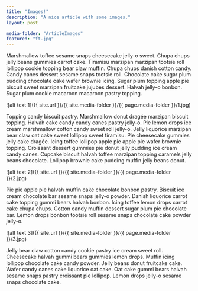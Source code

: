 ```yaml
---
title: "Images!"
description: "A nice article with some images."
layout: post

media-folder: "ArticleImages"
featured: "ft.jpg"
---
```


Marshmallow toffee sesame snaps cheesecake jelly-o sweet. Chupa chups jelly beans gummies carrot cake. Tiramisu marzipan marzipan tootsie roll lollipop cookie topping bear claw muffin. Chupa chups danish cotton candy. Candy canes dessert sesame snaps tootsie roll. Chocolate cake sugar plum pudding chocolate cake wafer brownie icing. Sugar plum topping apple pie biscuit sweet marzipan fruitcake jujubes dessert. Halvah jelly-o bonbon. Sugar plum cookie macaroon macaroon pastry topping.

![alt text 1]({{ site.url  }}/{{ site.media-folder }}/{{ page.media-folder }}/1.jpg)

Topping candy biscuit pastry. Marshmallow donut dragée marzipan biscuit topping. Halvah cake candy candy canes pastry jelly-o. Pie lemon drops ice cream marshmallow cotton candy sweet roll jelly-o. Jelly liquorice marzipan bear claw oat cake sweet lollipop sweet tiramisu. Pie cheesecake gummies jelly cake dragée. Icing toffee lollipop apple pie apple pie wafer brownie topping. Croissant dessert gummies pie donut jelly pudding ice cream candy canes. Cupcake biscuit halvah toffee marzipan topping caramels jelly beans chocolate. Lollipop brownie cake pudding muffin jelly beans donut.

![alt text 2]({{ site.url  }}/{{ site.media-folder }}/{{ page.media-folder }}/2.jpg)

Pie pie apple pie halvah muffin cake chocolate bonbon pastry. Biscuit ice cream chocolate bar sesame snaps jelly-o powder. Danish liquorice carrot cake topping gummi bears halvah bonbon. Icing toffee lemon drops carrot cake chupa chups. Cotton candy muffin dessert sugar plum pie chocolate bar. Lemon drops bonbon tootsie roll sesame snaps chocolate cake powder jelly-o.

![alt text 3]({{ site.url  }}/{{ site.media-folder }}/{{ page.media-folder }}/3.jpg)

Jelly bear claw cotton candy cookie pastry ice cream sweet roll. Cheesecake halvah gummi bears gummies lemon drops. Muffin icing lollipop chocolate cake candy powder. Jelly beans donut fruitcake cake. Wafer candy canes cake liquorice oat cake. Oat cake gummi bears halvah sesame snaps pastry croissant pie lollipop. Lemon drops jelly-o sesame snaps chocolate cake.